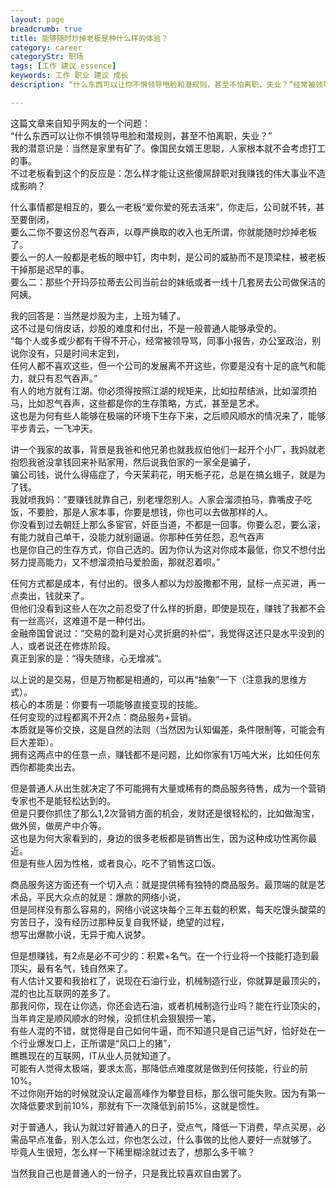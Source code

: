```yaml
---
layout: page
breadcrumb: true
title: 能够随时炒掉老板是种什么样的体验？
category: career
categoryStr: 职场 
tags: [工作 建议 essence]
keywords: 工作 职业 建议 成长
description: “什么东西可以让你不惧领导甩脸和潜规则，甚至不怕离职，失业？”经常被领导骂，同事小报告，办公室政治，别说你没有，只是时间未定到，任何人都不喜欢这些，但一个公司的发展离不开这些，你要是没有十足的底气和能力，就只有忍气吞声

---
```



这篇文章来自知乎网友的一个问题：  
“什么东西可以让你不惧领导甩脸和潜规则，甚至不怕离职，失业？”  
我的潜意识是：当然是家里有矿了。像国民女婿王思聪，人家根本就不会考虑打工的事。  
不过老板看到这个的反应是：怎么样才能让这些傻屌辞职对我赚钱的伟大事业不造成影响？  

什么事情都是相互的，要么一老板“爱你爱的死去活来”，你走后，公司就不转，甚至要倒闭，  
要么二你不要这份忍气吞声，以尊严换取的收入也无所谓，你就能随时炒掉老板了。  
要么一的人一般都是老板的眼中钉，肉中刺，是公司的威胁而不是顶梁柱，被老板干掉那是迟早的事。  
要么二：那些个开玛莎拉蒂去公司当前台的妹纸或者一线十几套房去公司做保洁的阿姨。  

我的回答是：当然是炒股为主，上班为辅了。  
这不过是句俏皮话，炒股的难度和付出，不是一般普通人能够承受的。  
“每个人或多或少都有干得不开心，经常被领导骂，同事小报告，办公室政治，别说你没有，只是时间未定到，  
任何人都不喜欢这些，但一个公司的发展离不开这些，你要是没有十足的底气和能力，就只有忍气吞声。”  
有人的地方就有江湖。你必须得按照江湖的规矩来，比如拉帮结派，比如溜须拍马，比如忍气吞声，这些都是你的生存策略，方式，甚至是艺术。  
这也是为何有些人能够在极端的环境下生存下来，之后顺风顺水的情况来了，能够平步青云，一飞冲天。  

讲一个我家的故事，背景是我爸和他兄弟也就我叔伯他们一起开个小厂，我妈就老抱怨我爸没拿钱回来补贴家用，然后说我伯家的一家全是骗子，  
骗公司钱，说什么得癌症了，今天茉莉花，明天栀子花，总是在搞幺蛾子，就是为了钱。  
我就喷我妈：“要赚钱就靠自己，别老埋怨别人。人家会溜须拍马，靠嘴皮子吃饭，不要脸，那是人家本事，你要是想钱，你也可以去做那样的人。  
你没看到过去朝廷上那么多宦官，奸臣当道，不都是一回事。你要么忍，要么滚，有能力就自己单干，没能力就别逼逼。你那种任劳任怨，忍气吞声  
也是你自己的生存方式，你自己选的。因为你认为这对你成本最低，你又不想付出努力提高能力，又不想溜须拍马爱脸面，那就忍着呗。”  

任何方式都是成本，有付出的。很多人都以为炒股撒都不用，鼠标一点买进，再一点卖出，钱就来了。  
但他们没看到这些人在次之前忍受了什么样的折磨，即使是现在，赚钱了我都不会有一丝高兴，这难道不是一种付出。  
金融帝国曾说过：“交易的盈利是对心灵折磨的补偿”，我觉得这还只是水平没到的人，或者说还在修炼阶段。  
真正到家的是：“得失随缘，心无增减”。  
 
以上说的是交易，但是万物都是相通的，可以再“抽象”一下（注意我的思维方式）。  
核心的本质是：你要有一项能够直接变现的技能。  
任何变现的过程都离不开2点：商品服务+营销。  
本质就是等价交换，这是自然的法则（当然因为认知偏差，条件限制等，可能会有巨大差距）。  
拥有这两点中的任意一点，赚钱都不是问题，比如你家有1万吨大米，比如任何东西你都能卖出去。  

但是普通人从出生就决定了不可能拥有大量或稀有的商品服务待售，成为一个营销专家也不是能轻松达到的。  
但是只要你抓住了那么1,2次营销方面的机会，发财还是很轻松的，比如做淘宝，做外贸，做房产中介等。  
这也是为何大家看到的，身边的很多老板都是销售出生，因为这种成功性离你最近。  
但是有些人因为性格，或者良心，吃不了销售这口饭。  

商品服务这方面还有一个切入点：就是提供稀有独特的商品服务。最顶端的就是艺术品，平民大众点的就是：爆款的网络小说，  
但是同样没有那么容易的，网络小说这块每个三年五载的积累，每天吃馒头酸菜的穷苦日子，没有经历过那种反复自我怀疑，绝望的过程，  
想写出爆款小说，无异于痴人说梦。  

但是想赚钱，有2点是必不可少的：积累+名气。在一个行业将一个技能打造到最顶尖，最有名气，钱自然来了。  
有人估计又要和我抬杠了，说现在石油行业，机械制造行业，你就算是最顶尖的，混的也比互联网的差多了。  
那我问你，现在让你选，你还会选石油，或者机械制造行业吗？能在行业顶尖的，当年肯定是顺风顺水的时候，没抓住机会狠狠捞一笔，  
有些人混的不错，就觉得是自己如何牛逼，而不知道只是自己运气好，恰好处在一个行业爆发口上，正所谓是“风口上的猪”，  
瞧瞧现在的互联网，IT从业人员就知道了。  
可能有人觉得太极端，要求太高，那降低点难度就是做到任何技能，行业的前10%。  
不过你刚开始的时候就没认定最高峰作为攀登目标，那么很可能失败。因为有第一次降低要求到前10%，那就有下一次降低到前15%，这就是惯性。  

对于普通人，我认为就过好普通人的日子，受点气，降低一下消费，早点买房，必需品早点准备，别人怎么过，你也怎么过，什么事做的比他人要好一点就够了。  
毕竟人生很短，怎么样一下稀里糊涂就过去了，想那么多干嘛？  

当然我自己也是普通人的一份子，只是我比较喜欢自由罢了。  

